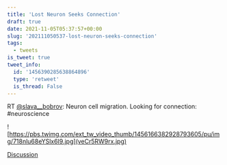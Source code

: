 ```yaml
---
title: 'Lost Neuron Seeks Connection'
draft: true
date: 2021-11-05T05:37:57+00:00
slug: '202111050537-lost-neuron-seeks-connection'
tags:
  - tweets
is_tweet: true
tweet_info:
  id: '1456390285638864896'
  type: 'retweet'
  is_thread: False
---
```




RT [@slava__bobrov](https://x.com/slava__bobrov): Neuron cell migration. Looking for connection:
#neuroscience 

![https://pbs.twimg.com/ext_tw_video_thumb/1456166382928793605/pu/img/718nlu68eYSlx6I9.jpg](veCr5RW9rx.jpg)

[Discussion](https://x.com/sytelus/status/1456390285638864896)
